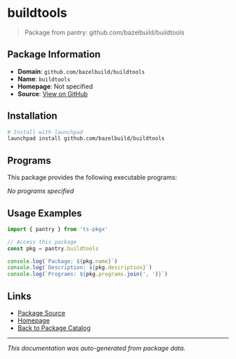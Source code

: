 # buildtools

> Package from pantry: github.com/bazelbuild/buildtools

## Package Information

- **Domain**: `github.com/bazelbuild/buildtools`
- **Name**: `buildtools`
- **Homepage**: Not specified
- **Source**: [View on GitHub](https://github.com/pkgxdev/pantry/tree/main/projects/github.com/bazelbuild/buildtools/package.yml)

## Installation

```bash
# Install with launchpad
launchpad install github.com/bazelbuild/buildtools
```

## Programs

This package provides the following executable programs:

*No programs specified*

## Usage Examples

```typescript
import { pantry } from 'ts-pkgx'

// Access this package
const pkg = pantry.buildtools

console.log(`Package: ${pkg.name}`)
console.log(`Description: ${pkg.description}`)
console.log(`Programs: ${pkg.programs.join(', ')}`)
```

## Links

- [Package Source](https://github.com/pkgxdev/pantry/tree/main/projects/github.com/bazelbuild/buildtools/package.yml)
- [Homepage](#)
- [Back to Package Catalog](../../../package-catalog.md)

---

*This documentation was auto-generated from package data.*
